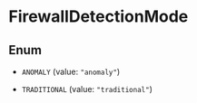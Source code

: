 

# FirewallDetectionMode

## Enum


* `ANOMALY` (value: `"anomaly"`)

* `TRADITIONAL` (value: `"traditional"`)



